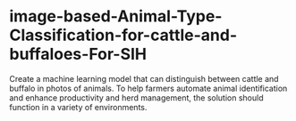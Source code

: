 # image-based-Animal-Type-Classification-for-cattle-and-buffaloes-For-SIH
Create a machine learning model that can distinguish between cattle and buffalo in photos of animals.  To help farmers automate animal identification and enhance productivity and herd management, the solution should function in a variety of environments.

